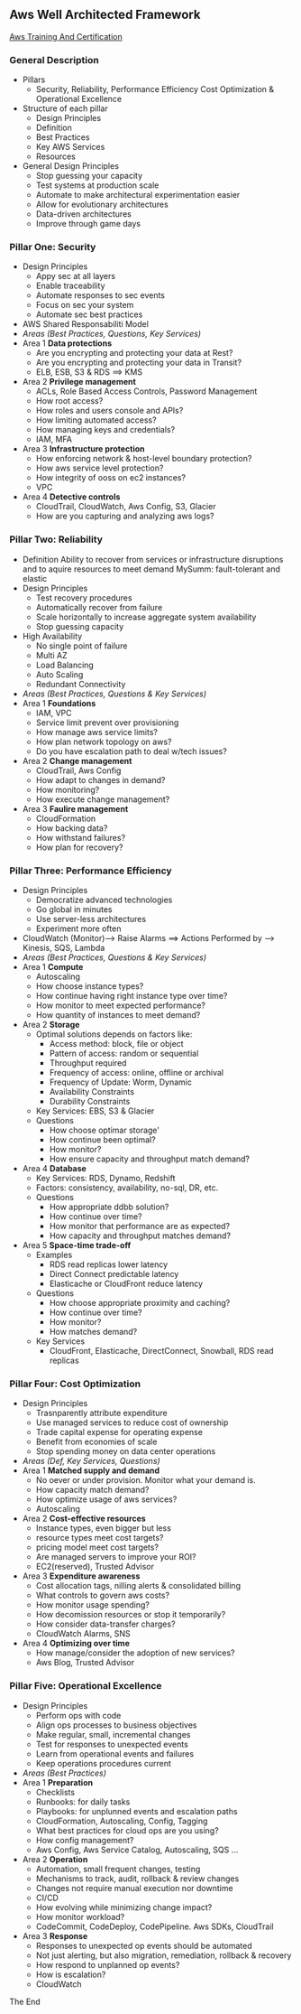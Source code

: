 ## Aws Well Architected Framework
[Aws Training And Certification](https://www.aws.training/transcript/curriculumplayer?transcriptId=7pGhstV90E2g0kMQPRm6kg2)

### General Description
- Pillars
  * Security, Reliability, Performance Efficiency
    Cost Optimization & Operational Excellence
- Structure of each pillar
  * Design Principles
  * Definition
  * Best Practices
  * Key AWS Services
  * Resources
- General Design Principles
  * Stop guessing your capacity
  * Test systems at production scale
  * Automate to make architectural experimentation easier
  * Allow for evolutionary architectures
  * Data-driven architectures
  * Improve through game days

### Pillar One: Security
- Design Principles
  * Appy sec at all layers
  * Enable traceability
  * Automate responses to sec events
  * Focus on sec your system
  * Automate sec best practices
- AWS Shared Responsabiliti Model
- *Areas (Best Practices, Questions, Key Services)*
- Area 1 **Data protections**
  * Are you encrypting and protecting your data at Rest?
  * Are you encrypting and protecting your data in Transit?
  * ELB, ESB, S3 & RDS ==> KMS
- Area 2 **Privilege management**
  * ACLs, Role Based Access Controls, Password Management
  * How root access?
  * How roles and users console and APIs?
  * How limiting automated access?
  * How managing keys and credentials?
  * IAM, MFA
- Area 3 **Infrastructure protection**
  * How enforcing network & host-level boundary protection?
  * How aws service level protection?
  * How integrity of ooss on ec2 instances?
  * VPC
- Area 4 **Detective controls**
  * CloudTrail, CloudWatch, Aws Config, S3, Glacier
  * How are you capturing and analyzing aws logs?

### Pillar Two: Reliability
- Definition
  Ability to recover from services or infrastructure disruptions and to aquire resources to meet demand
  MySumm: fault-tolerant and elastic
- Design Principles
  * Test recovery procedures
  * Automatically recover from failure
  * Scale horizontally to increase aggregate system availability
  * Stop guessing capacity
- High Availability
  * No single point of failure
  * Multi AZ
  * Load Balancing
  * Auto Scaling
  * Redundant Connectivity  
- *Areas (Best Practices, Questions & Key Services)*
- Area 1 **Foundations**
  * IAM, VPC
  * Service limit prevent over provisioning
  * How manage aws service limits?
  * How plan network topology on aws?
  * Do you have escalation path to deal w/tech issues?
- Area 2 **Change management**
  * CloudTrail, Aws Config
  * How adapt to changes in demand?
  * How monitoring?
  * How execute change management?
- Area 3 **Faulire management**
  * CloudFormation
  * How backing data?
  * How withstand failures?
  * How plan for recovery?

### Pillar Three: Performance Efficiency
- Design Principles
  * Democratize advanced technologies
  * Go global in minutes
  * Use server-less architectures
  * Experiment more often
- CloudWatch (Monitor)--> Raise Alarms ==> Actions Performed by --> Kinesis, SQS, Lambda
- *Areas (Best Practices, Questions & Key Services)*
- Area 1 **Compute**
  * Autoscaling
  * How choose instance types?
  * How continue having right instance type over time?
  * How monitor to meet expected performance?
  * How quantity of instances to meet demand?
- Area 2 **Storage**
  * Optimal solutions depends on factors like:
    - Access method: block, file or object
    - Pattern of access: random or sequential
    - Throughput required
    - Frequency of access: online, offline or archival
    - Frequency of Update: Worm, Dynamic
    - Availability Constraints
    - Durability Constraints
  * Key Services: EBS, S3 & Glacier
  * Questions
    - How choose optimar storage'
    - How continue been optimal?
    - How monitor?
    - How ensure capacity and throughput match demand?
- Area 4 **Database**
  * Key Services: RDS, Dynamo, Redshift
  * Factors: consistency, availability, no-sql, DR, etc.
  * Questions
    - How appropriate ddbb solution?
    - How continue over time?
    - How monitor that performance are as expected?
    - How capacity and throughput matches demand?
- Area 5 **Space-time trade-off**
  * Examples
    - RDS read replicas lower latency
    - Direct Connect predictable latency
    - Elasticache or CloudFront reduce latency
  * Questions
    - How choose appropriate proximity and caching?
    - How continue over time?
    - How monitor?
    - How matches demand?
  * Key Services
    - CloudFront, Elasticache, DirectConnect, Snowball, RDS read replicas


### Pillar Four: Cost Optimization
- Design Principles
  * Trasnparently attribute expenditure
  * Use managed services to reduce cost of ownership
  * Trade capital expense for operating expense
  * Benefit from economies of scale
  * Stop spending money on data center operations
- *Areas (Def, Key Services, Questions)*
- Area 1 **Matched supply and demand**
  * No oever or under provision. Monitor what your demand is.
  * How capacity match demand?
  * How optimize usage of aws services?
  * Autoscaling
- Area 2 **Cost-effective resources**
  * Instance types, even bigger but less
  * resource types meet cost targets?
  * pricing model meet cost targets?
  * Are managed servers to improve your ROI?
  * EC2(reserved), Trusted Advisor
- Area 3 **Expenditure awareness**
  * Cost allocation tags, nilling alerts & consolidated billing
  * What controls to govern aws costs?
  * How monitor usage spending?
  * How decomission resources or stop it temporarily?
  * How consider data-transfer charges?
  * CloudWatch Alarms, SNS
- Area 4 **Optimizing over time**
  * How manage/consider the adoption of new services?
  * Aws Blog, Trusted Advisor

### Pillar Five: Operational Excellence
- Design Principles
  * Perform ops with code
  * Align ops processes to business objectives
  * Make regular, small, incremental changes
  * Test for responses to unexpected events
  * Learn from operational events and failures
  * Keep operations procedures current
- *Areas (Best Practices)*
- Area 1 **Preparation**
  * Checklists
  * Runbooks: for daily tasks
  * Playbooks: for unplunned events and escalation paths
  * CloudFormation, Autoscaling, Config, Tagging
  * What best practices for cloud ops are you using?
  * How config management?
  * Aws Config, Aws Service Catalog, Autoscaling, SQS ...
- Area 2 **Operation**
  * Automation, small frequent changes, testing
  * Mechanisms to track, audit, rollback & review changes
  * Changes not require manual execution nor downtime
  * CI/CD
  * How evolving while minimizing change impact?
  * How monitor workload?
  * CodeCommit, CodeDeploy, CodePipeline. Aws SDKs, CloudTrail
- Area 3 **Response**
  * Responses to unexpected op events should be automated
  * Not just alerting, but also migration, remediation, rollback & recovery
  * How respond to unplanned op events?
  * How is escalation?
  * CloudWatch


The End
